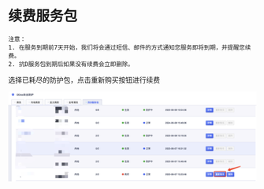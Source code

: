 
# 续费服务包

    注意：
    1. 在服务到期前7天开始，我们将会通过短信、邮件的方式通知您服务即将到期，并提醒您续费。
    2. 抗D服务包到期后如果没有续费会立即删除。

选择已耗尽的防护包，点击重新购买按钮进行续费

![](/images/uadssp/opintro/rebuy_adssp.png)

